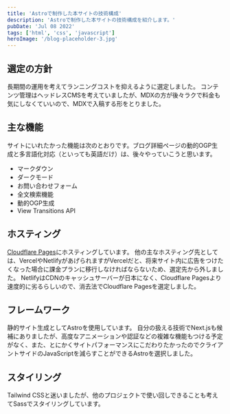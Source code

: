 ```yaml
---
title: 'Astroで制作した本サイトの技術構成'
description: 'Astroで制作した本サイトの技術構成を紹介します。'
pubDate: 'Jul 08 2022'
tags: ['html', 'css', 'javascript']
heroImage: '/blog-placeholder-3.jpg'
---
```


## 選定の方針

長期間の運用を考えてランニングコストを抑えるように選定しました。
コンテンツ管理はヘッドレスCMSを考えていましたが、MDXの方が後々ラクで料金も気にしなくていいので、MDXで入稿する形をとりました。

## 主な機能

サイトにいれたかった機能は次のとおりです。ブログ詳細ページの動的OGP生成と多言語化対応（といっても英語だけ）は、後々やっていこうと思います。

- マークダウン
- ダークモード
- お問い合わせフォーム
- 全文検索機能
- 動的OGP生成
- View Transitions API

## ホスティング

[Cloudflare Pages](https://pages.cloudflare.com/)にホスティングしています。
他の主なホスティング先としては、VercelやNetlifyがあげられますがVercelだと、将来サイト内に広告をつけたくなった場合に課金プランに移行しなければならないため、選定先から外しました。
NetlifyはCDNのキャッシュサーバーが日本になく、Cloudflare Pagesより速度的に劣るらしいので、消去法でCloudflare Pagesを選定しました。

## フレームワーク

静的サイト生成としてAstroを使用しています。
自分の扱える技術でNext.jsも候補にありましたが、高度なアニメーションや認証などの複雑な機能もつける予定がなく、また、とにかくサイトパフォーマンスにこだわりたかったのでクライアントサイドのJavaScriptを減らすことができるAstroを選択しました。

## スタイリング

Tailwind CSSと迷いましたが、他のプロジェクトで使い回しできることも考えてSassでスタイリングしています。
